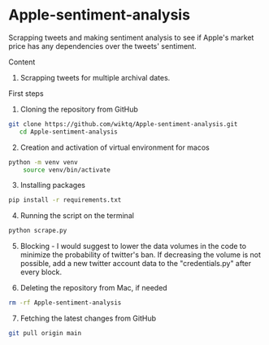 # Apple-sentiment-analysis
Scrapping tweets and making sentiment analysis to see if Apple's market price has any dependencies over the tweets' sentiment.

Content
1) Scrapping tweets for multiple archival dates.


First steps
1. Cloning the repository from GitHub
```bash
git clone https://github.com/wiktq/Apple-sentiment-analysis.git
   cd Apple-sentiment-analysis
```
2. Creation and activation of virtual environment for macos
```bash
python -m venv venv
    source venv/bin/activate
```
3. Installing packages
```bash
pip install -r requirements.txt
```
4. Running the script on the terminal 
```bash
python scrape.py
```
5. Blocking - 
I would suggest to lower the data volumes in the code to minimize the probability of twitter's ban. If decreasing the volume is not possible, add a new twitter account data to the "credentials.py" after every block.

6. Deleting the repository from Mac, if needed
```bash
rm -rf Apple-sentiment-analysis
```
7. Fetching the latest changes from GitHub
```bash
git pull origin main
